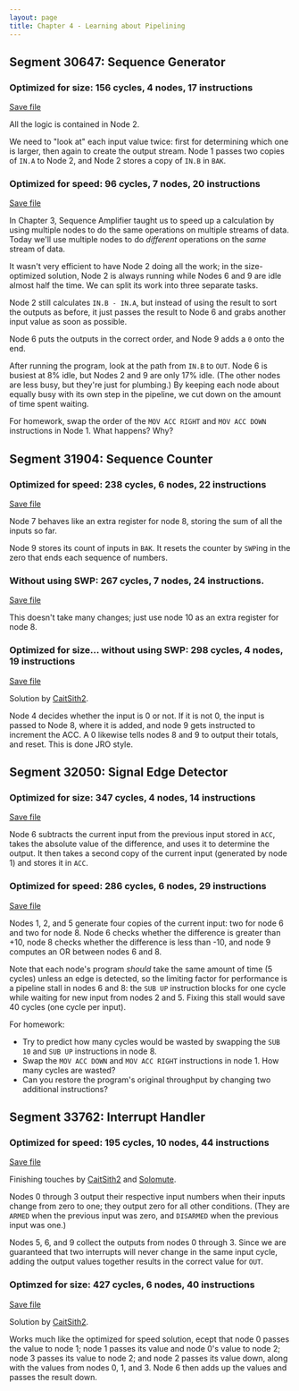 ```yaml
---
layout: page
title: Chapter 4 - Learning about Pipelining
---
```


## Segment 30647: Sequence Generator

### Optimized for size: 156 cycles, 4 nodes, 17 instructions

[Save file](../save/30647.0.txt)

All the logic is contained in Node 2.

We need to "look at" each input value twice: first for determining which one is larger, then again to create the output stream. Node 1 passes two copies of `IN.A` to Node 2, and Node 2 stores a copy of `IN.B` in `BAK`.

### Optimized for speed: 96 cycles, 7 nodes, 20 instructions

[Save file](../save/30647.1.txt)

In Chapter 3, Sequence Amplifier taught us to speed up a calculation by using multiple nodes to do the same operations on multiple streams of data. Today we'll use multiple nodes to do _different_ operations on the _same_ stream of data.

It wasn't very efficient to have Node 2 doing all the work; in the size-optimized solution, Node 2 is always running while Nodes 6 and 9 are idle almost half the time. We can split its work into three separate tasks.

Node 2 still calculates `IN.B - IN.A`, but instead of using the result to sort the outputs as before, it just passes the result to Node 6 and grabs another input value as soon as possible.

Node 6 puts the outputs in the correct order, and Node 9 adds a `0` onto the end.

After running the program, look at the path from `IN.B` to `OUT`. Node 6 is busiest at 8% idle, but Nodes 2 and 9 are only 17% idle. (The other nodes are less busy, but they're just for plumbing.) By keeping each node about equally busy with its own step in the pipeline, we cut down on the amount of time spent waiting.

For homework, swap the order of the `MOV ACC RIGHT` and `MOV ACC DOWN` instructions in Node 1. What happens? Why?

## Segment 31904: Sequence Counter

### Optimized for speed: 238 cycles, 6 nodes, 22 instructions

[Save file](../save/31904.0.txt)

Node 7 behaves like an extra register for node 8, storing the sum of all the inputs so far.

Node 9 stores its count of inputs in `BAK`. It resets the counter by `SWP`ing in the zero that ends each sequence of numbers.

### Without using SWP: 267 cycles, 7 nodes, 24 instructions.

[Save file](../save/31904.1.txt)

This doesn't take many changes; just use node 10 as an extra register for node 8.

### Optimized for size... without using SWP: 298 cycles, 4 nodes, 19 instructions

[Save file](../save/31904.2.txt)

Solution by [CaitSith2](https://github.com/CaitSith2).

Node 4 decides whether the input is 0 or not.  If it is not 0, the input is passed to Node 8, where it is added, and node 9 gets instructed to increment the ACC. A 0 likewise tells nodes 8 and 9 to output their totals, and reset.  This is done JRO style.

## Segment 32050: Signal Edge Detector

### Optimized for size: 347 cycles, 4 nodes, 14 instructions

[Save file](../save/32050.0.txt)

Node 6 subtracts the current input from the previous input stored in `ACC`, takes the absolute value of the difference, and uses it to determine the output. It then takes a second copy of the current input (generated by node 1) and stores it in `ACC`.

### Optimized for speed: 286 cycles, 6 nodes, 29 instructions

[Save file](../save/32050.1.txt)

Nodes 1, 2, and 5 generate four copies of the current input: two for node 6 and two for node 8. Node 6 checks whether the difference is greater than +10, node 8 checks whether the difference is less than -10, and node 9 computes an OR between nodes 6 and 8.

Note that each node's program _should_ take the same amount of time (5 cycles) unless an edge is detected, so the limiting factor for performance is a pipeline stall in nodes 6 and 8: the `SUB UP` instruction blocks for one cycle while waiting for new input from nodes 2 and 5. Fixing this stall would save 40 cycles (one cycle per input).

For homework:

- Try to predict how many cycles would be wasted by swapping the `SUB 10` and `SUB UP` instructions in node 8.
- Swap the `MOV ACC DOWN` and `MOV ACC RIGHT` instructions in node 1. How many cycles are wasted?
- Can you restore the program's original throughput by changing two additional instructions?

## Segment 33762: Interrupt Handler

### Optimized for speed: 195 cycles, 10 nodes, 44 instructions

[Save file](../save/33762.0.txt)

Finishing touches by [CaitSith2](https://github.com/CaitSith2) and [Solomute](https://github.com/Solomute).

Nodes 0 through 3 output their respective input numbers when their inputs change from zero to one; they output zero for all other conditions. (They are `ARMED` when the previous input was zero, and `DISARMED` when the previous input was one.)

Nodes 5, 6, and 9 collect the outputs from nodes 0 through 3. Since we are guaranteed that two interrupts will never change in the same input cycle, adding the output values together results in the correct value for `OUT`.

### Optimzed for size: 427 cycles, 6 nodes, 40 instructions

[Save file](../save/33762.1.txt)

Solution by [CaitSith2](https://github.com/CaitSith2).

Works much like the optimized for speed solution, ecept that node 0 passes the value to node 1; node 1 passes its value and node 0's value to node 2; node 3 passes its value to node 2; and node 2 passes its value down, along with the values from nodes 0, 1, and 3.  Node 6 then adds up the values and passes the result down.
